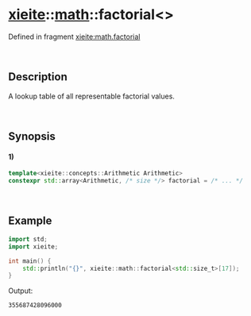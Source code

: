 # [xieite](../../xieite.md)\:\:[math](../../math.md)\:\:factorial\<\>
Defined in fragment [xieite:math.factorial](../../../src/math/factorial.cpp)

&nbsp;

## Description
A lookup table of all representable factorial values.

&nbsp;

## Synopsis
#### 1)
```cpp
template<xieite::concepts::Arithmetic Arithmetic>
constexpr std::array<Arithmetic, /* size */> factorial = /* ... */
```

&nbsp;

## Example
```cpp
import std;
import xieite;

int main() {
    std::println("{}", xieite::math::factorial<std::size_t>[17]);
}
```
Output:
```
355687428096000
```
